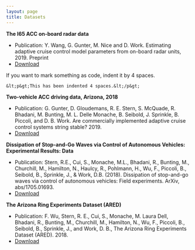 ```yaml
---
layout: page
title: Datasets
---
```

<strong>The I65 ACC on-board radar data</strong>
- Publication: Y. Wang, G. Gunter, M. Nice and D. Work. Estimating adaptive cruise control model parameters from on-board radar units, 2019. Preprint
- <a href="https://vanderbilt.box.com/s/76m0vmlpzoj2059p047yt0jkx3mtyxdp">Download</a>

<p>If you want to mark something as code, indent it by 4 spaces.</p>

    &lt;p&gt;This has been indented 4 spaces.&lt;/p&gt;
    
<strong>Two-vehicle ACC driving data, Arizona, 2018</strong>

- Publication: G. Gunter, D. Gloudemans, R. E. Stern, S. McQuade, R. Bhadani, M. Bunting, M. L. Delle Monache, B. Seibold, J. Sprinkle, B. Piccoli, and D. B. Work. Are commercially implemented adaptive cruise control systems string stable? 2019.
- <a href="https://vanderbilt.app.box.com/v/accData">Download</a>


<strong>Dissipation of Stop-and-Go Waves via Control of Autonomous Vehicles: Experimental Results: Data</strong>
- Publication: Stern, R.E., Cui, S., Monache, M.L., Bhadani, R., Bunting, M., Churchill, M., Hamilton, N., Haulcy, R., Pohlmann, H., Wu, F., Piccoli, B., Seibold, B., Sprinkle, J., & Work, D.B. (2018). Dissipation of stop-and-go waves via control of autonomous vehicles: Field experiments. ArXiv, abs/1705.01693.
- <a href="https://doi.org/10.15695/vudata.cee.1">Download</a>


<strong>The Arizona Ring Experiments Dataset (ARED)</strong>
- Publication: F. Wu, Stern, R. E., Cui, S., Monache, M. Laura Dell, Bhadani, R., Bunting, M., Churchill, M., Hamilton, N., Wu, F., Piccoli, B., Seibold, B., Sprinkle, J., and Work, D. B., The Arizona Ring Experiments Dataset (ARED). 2018.
- <a href="https://doi.org/10.15695/vudata.cee.2">Download</a>
